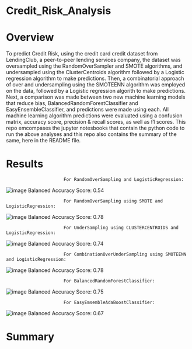 # Credit_Risk_Analysis

# Overview
To predict Credit Risk, using the credit card credit dataset from LendingClub, a peer-to-peer lending services company, the dataset was oversampled using the RandomOverSampler and SMOTE algorithms, and undersampled using the ClusterCentroids algorithm followed by a Logistic regression algorithm to make predictions. Then, a combinatorial approach of over and undersampling using the SMOTEENN algorithm was employed on the data, followed by a Logistic regression algorith to make predictions. Next, a comparison was made between two new machine learning models that reduce bias, BalancedRandomForestClassifier and EasyEnsembleClassifier, and predictions were made using each.   All machine learning algorithm predictions were evaluated using a confusion matrix, accuracy score, precision & recall scores, as well as f1 scores.  This repo emcompases the jupyter notesbooks that contain the python code to run the above analyses and this repo also contains the summary of the same, here in the README file.

# Results
                          For RandomOverSampling and LogisticRegression:
![image](https://user-images.githubusercontent.com/31424076/131608235-6be5aa08-9b65-462d-8968-17fd837a0c39.png)
Balanced Accuracy Score: 0.54

                          For RandomOverSampling using SMOTE and LogisticRegression:
                          
![image](https://user-images.githubusercontent.com/31424076/131608361-1701884a-8853-41cd-abaa-4541067c0ee0.png)
Balanced Accuracy Score: 0.78

                          For UnderSampling using CLUSTERCENTROIDS and LogisticRegression:
                          
![image](https://user-images.githubusercontent.com/31424076/131608465-0d9828ff-0e18-4241-96e3-50409bdf4fa7.png)
Balanced Accuracy Score: 0.74

                          For CombinationOverUnderSampling using SMOTEENN and LogisticRegression:
                          
![image](https://user-images.githubusercontent.com/31424076/131608649-b2e47f99-d7fe-4d7d-a15d-7103a58856ac.png)
Balanced Accuracy Score: 0.78

                          For BalancedRandomForestClassifier:
![image](https://user-images.githubusercontent.com/31424076/131609138-89584e8c-aec2-4e83-8dea-bc4faa2a3f5e.png)
Balanced Accuracy Score: 0.75

                          For EasyEmsembleAdaBoostClassifier:
![image](https://user-images.githubusercontent.com/31424076/131609297-4cc7d874-d700-45b4-a47b-1851ba8ec372.png)
Balanced Accuracy Score: 0.67
# Summary
